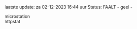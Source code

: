 laatste update: 
za 02-12-2023 16:44   uur 
Status: FAALT - geel - 
<div class="service Y">microstation</div><div class="service G">httpstat</div>